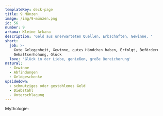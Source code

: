 ```yaml
---
templateKey: deck-page
title: 9 Münzen
image: /img/9-münzen.png
id: 56
number: 9
arkana: Kleine Arkana
description: 'Geld aus unerwarteten Quellen, Erbschaften, Gewinne, '
short:
  job: >-
    Gute Gelegenheit, Gewinne, gutes Händchen haben, Erfolgt, Beförderung,
    Gehaltserhöhung, Glück
  love: 'Glück in der Liebe, genießen, große Bereicherung'
natural:
  - Gewinne
  - Abfindungen
  - Geldgeschenke
upsidedown:
  - schmutziges oder gestohlenes Geld
  - Diebstahl
  - Unterschlagung
---
```

Mythologie:
